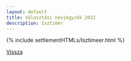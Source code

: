```yaml
---
layout: default
title: Választási névjegyzék 2022
description: Isztimér
---
```


{% include settlementHTMLs/Isztimeer.html %}

[Vissza](./)